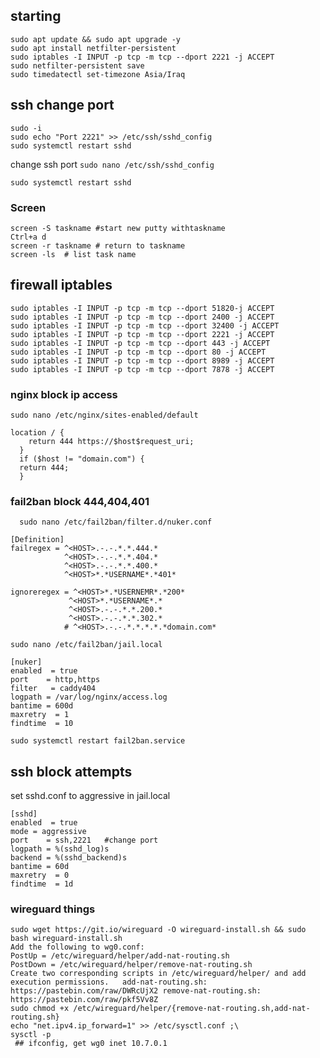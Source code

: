 ## starting
```
sudo apt update && sudo apt upgrade -y 
sudo apt install netfilter-persistent
sudo iptables -I INPUT -p tcp -m tcp --dport 2221 -j ACCEPT
sudo netfilter-persistent save
sudo timedatectl set-timezone Asia/Iraq
```

## ssh change port

```
sudo -i
sudo echo "Port 2221" >> /etc/ssh/sshd_config
sudo systemctl restart sshd
```

change ssh port 
`sudo nano /etc/ssh/sshd_config`

```
sudo systemctl restart sshd
```


### Screen
```
screen -S taskname #start new putty withtaskname
Ctrl+a d
screen -r taskname # return to taskname
screen -ls  # list task name
```

## firewall iptables

```
sudo iptables -I INPUT -p tcp -m tcp --dport 51820-j ACCEPT
sudo iptables -I INPUT -p tcp -m tcp --dport 2400 -j ACCEPT
sudo iptables -I INPUT -p tcp -m tcp --dport 32400 -j ACCEPT
sudo iptables -I INPUT -p tcp -m tcp --dport 2221 -j ACCEPT
sudo iptables -I INPUT -p tcp -m tcp --dport 443 -j ACCEPT
sudo iptables -I INPUT -p tcp -m tcp --dport 80 -j ACCEPT
sudo iptables -I INPUT -p tcp -m tcp --dport 8989 -j ACCEPT
sudo iptables -I INPUT -p tcp -m tcp --dport 7878 -j ACCEPT
```


### nginx block ip access
```
sudo nano /etc/nginx/sites-enabled/default 
```
```
location / {
    return 444 https://$host$request_uri;
  }
  if ($host != "domain.com") {
  return 444;
  }
```


### fail2ban block 444,404,401

```   sudo nano /etc/fail2ban/filter.d/nuker.conf ```

```
[Definition] 
failregex = ^<HOST>.-.-.*.*.444.*
            ^<HOST>.-.-.*.*.404.*
            ^<HOST>.-.-.*.*.400.*
            ^<HOST>*.*USERNAME*.*401*
           
ignoreregex = ^<HOST>*.*USERNEMR*.*200*
             ^<HOST>*.*USERNAME*.*
             ^<HOST>.-.-.*.*.200.*
             ^<HOST>.-.-.*.*.302.* 
            # ^<HOST>.-.-.*.*.*.*.*domain.com*
```

``` sudo nano /etc/fail2ban/jail.local ```

```
[nuker]
enabled  = true
port    = http,https
filter   = caddy404
logpath = /var/log/nginx/access.log
bantime = 600d
maxretry  = 1
findtime  = 10
```


` sudo systemctl restart fail2ban.service `


## ssh block attempts

set sshd.conf to aggressive in jail.local
 
```
[sshd]
enabled  = true
mode = aggressive
port    = ssh,2221   #change port
logpath = %(sshd_log)s
backend = %(sshd_backend)s
bantime = 60d
maxretry  = 0
findtime  = 1d
```


### wireguard things

```
sudo wget https://git.io/wireguard -O wireguard-install.sh && sudo bash wireguard-install.sh
Add the following to wg0.conf:
PostUp = /etc/wireguard/helper/add-nat-routing.sh 
PostDown = /etc/wireguard/helper/remove-nat-routing.sh
Create two corresponding scripts in /etc/wireguard/helper/ and add execution permissions.   add-nat-routing.sh: https://pastebin.com/raw/DWRcUjX2 remove-nat-routing.sh: https://pastebin.com/raw/pkf5Vv8Z
sudo chmod +x /etc/wireguard/helper/{remove-nat-routing.sh,add-nat-routing.sh}
echo "net.ipv4.ip_forward=1" >> /etc/sysctl.conf ;\
sysctl -p
 ## ifconfig, get wg0 inet 10.7.0.1
 ```
